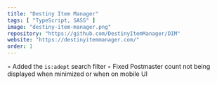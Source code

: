```yaml
---
title: "Destiny Item Manager"
tags: [ "TypeScript, SASS" ]
image: "destiny-item-manager.png"
repository: "https://github.com/DestinyItemManager/DIM"
website: "https://destinyitemmanager.com/"
order: 1
---
```


◦ Added the `is:adept` search filter
◦ Fixed Postmaster count not being displayed when minimized or when on mobile UI
